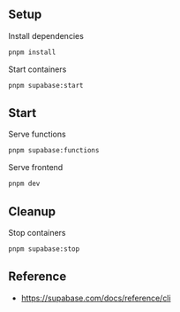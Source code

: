 ## Setup

Install dependencies

```bash
pnpm install
```

Start containers

```bash
pnpm supabase:start
```

## Start

Serve functions

```bash
pnpm supabase:functions
```

Serve frontend

```bash
pnpm dev
```


## Cleanup

Stop containers

```bash
pnpm supabase:stop
```

## Reference

- https://supabase.com/docs/reference/cli
